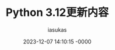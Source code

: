 ---
title: "Python 3.12更新内容"
description:
author: iasukas
date: 2023-12-07 14:10:15 -0000
categories: [Python]
tags: [Python]
---
